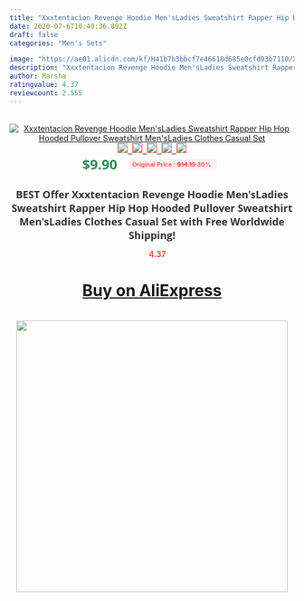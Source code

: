 ```yaml
---
title: "Xxxtentacion Revenge Hoodie Men'sLadies Sweatshirt Rapper Hip Hop Hooded Pullover Sweatshirt Men'sLadies Clothes Casual Set"
date: 2020-07-6T10:40:36.892Z
draft: false
categories: "Men's Sets"

image: "https://ae01.alicdn.com/kf/H41b7b3bbcf7e46618d685e0cfd03b7110/Xxxtentacion-Revenge-Hoodie-Men-s-Ladies-Sweatshirt-Rapper-Hip-Hop-Hooded-Pullover-Sweatshirt-Men-s-Ladies.jpg"
description: "Xxxtentacion Revenge Hoodie Men'sLadies Sweatshirt Rapper Hip Hop Hooded Pullover Sweatshirt Men'sLadies Clothes Casual Set"
author: Marsha
ratingvalue: 4.37
reviewcount: 2.555
---
```

<br>
<div style="text-align: center;">
<a href="https://s.click.aliexpress.com/e/_Ad32gV" target="_blank" rel="nofollow noopener noreferrer"><img alt="Xxxtentacion Revenge Hoodie Men'sLadies Sweatshirt Rapper Hip Hop Hooded Pullover Sweatshirt Men'sLadies Clothes Casual Set" class="magnifier-image" src="https://ae01.alicdn.com/kf/H41b7b3bbcf7e46618d685e0cfd03b7110/Xxxtentacion-Revenge-Hoodie-Men-s-Ladies-Sweatshirt-Rapper-Hip-Hop-Hooded-Pullover-Sweatshirt-Men-s-Ladies.jpg_640x640.jpg">
<br>
<img style="border:1px solid salmon" src="https://ae01.alicdn.com/kf/H41b7b3bbcf7e46618d685e0cfd03b7110/Xxxtentacion-Revenge-Hoodie-Men-s-Ladies-Sweatshirt-Rapper-Hip-Hop-Hooded-Pullover-Sweatshirt-Men-s-Ladies.jpg_120x120.jpg">&nbsp;&nbsp;<img style="border:1px solid salmon" src="https://ae01.alicdn.com/kf/Hdaaef8d83e5e40a086a49a0244bd16b5n/Xxxtentacion-Revenge-Hoodie-Men-s-Ladies-Sweatshirt-Rapper-Hip-Hop-Hooded-Pullover-Sweatshirt-Men-s-Ladies.jpg_120x120.jpg">&nbsp;&nbsp;<img style="border:1px solid salmon" src="https://ae01.alicdn.com/kf/H47991e1f094047e9bd6c9b82de881719d/Xxxtentacion-Revenge-Hoodie-Men-s-Ladies-Sweatshirt-Rapper-Hip-Hop-Hooded-Pullover-Sweatshirt-Men-s-Ladies.jpg_120x120.jpg">&nbsp;&nbsp;<img style="border:1px solid salmon" src="https://ae01.alicdn.com/kf/H5a323092757e495782d584bc43bb7b7aT/Xxxtentacion-Revenge-Hoodie-Men-s-Ladies-Sweatshirt-Rapper-Hip-Hop-Hooded-Pullover-Sweatshirt-Men-s-Ladies.jpg_120x120.jpg">&nbsp;&nbsp;<img style="border:1px solid salmon" src="https://ae01.alicdn.com/kf/H1ef2aabeb6374023b249bd66b175f8f8P/Xxxtentacion-Revenge-Hoodie-Men-s-Ladies-Sweatshirt-Rapper-Hip-Hop-Hooded-Pullover-Sweatshirt-Men-s-Ladies.jpg_120x120.jpg"></a></div><br0>
<div style="text-align: center;"><span style="background-color: white; border: 0px; box-sizing: border-box; color: seagreen; display: inline-block; font-family: &quot;open sans&quot; , &quot;arial&quot; , &quot;helvetica&quot; , sans-serif , &quot;heiti&quot;; font-size: 24px; font-stretch: inherit; font-weight: 700; line-height: inherit; margin: 0px 10px 0px 0px; padding: 0px; vertical-align: middle;">$9.90 </span>
<span style="background: rgb(255 , 241 , 241); border-radius: 3px; border: 0px; box-sizing: border-box; color: #ff4747; display: inline-block; font-family: inherit; font-size: 12px; font-stretch: inherit; font-style: inherit; font-variant: inherit; font-weight: 600; line-height: inherit; margin: 0px; padding: 2px 5px; transform: scale(0.9); vertical-align: middle;">Original Price : <b style="text-decoration: line-through;">$14.15 </b> 30%&nbsp;&nbsp;</span></div>
<h1 style="color: #333333; display: inline-block; font-family: &quot;open sans&quot; , &quot;arial&quot; , &quot;helvetica&quot; , sans-serif , &quot;heiti&quot;; font-size: 18px; font-stretch: inherit; font-weight: 700; text-align: center;">BEST Offer Xxxtentacion Revenge Hoodie Men'sLadies Sweatshirt Rapper Hip Hop Hooded Pullover Sweatshirt Men'sLadies Clothes Casual Set with Free Worldwide Shipping!</h1>
<div style="color: #ff4747; text-align: center;">
<img src="https://4.bp.blogspot.com/-M0ZcTcb-5uY/XleCXlxnR4I/AAAAAAAAAEc/OrjgMkXV1oMQFaCRZj5HQwOCBcu3w1FegCPcBGAYYCw/s1600/star.png" style="height: 15px;">&nbsp;<b>4.37</b></div>
<div class="button_cont" align="center"><a class="buynow_a" href="https://s.click.aliexpress.com/e/_Ad32gV" target="_blank" rel="nofollow noopener noreferrer"><H1>Buy on AliExpress</H1></a></div><br>
<div class="separator" style="clear: both; text-align: center;">
<img src="https://lh3.googleusercontent.com/-pTy5HemUv9M/XlePHvY0dAI/AAAAAAAAAE4/0nX5iRUoIWY8eMW9Dpxeirr157OZliDIgCLcBGAsYHQ/s1600/badge.gif" width="480">
</div>

